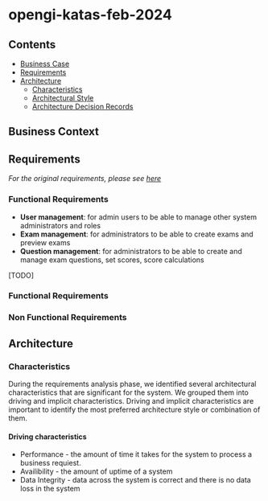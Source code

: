 # opengi-katas-feb-2024
## Contents
* [Business Case](#business-case)
* [Requirements](#requirements)
* [Architecture](#architecture)
   * [Characteristics](#characteristics)
   * [Architectural Style](#architectural-style)
   * [Architecture Decision Records](#architecture-decision-records)


## Business Context
## Requirements

_For the original requirements, please see [here](./original_requirements/original_requirements.md)_

### Functional Requirements

- **User management**: for admin users to be able to manage other system administrators and roles
- **Exam management**: for administrators to be able to create exams and preview exams
- **Question management**: for administrators to be able to create and manage exam questions, set scores, score calculations

[TODO]

### Functional Requirements
### Non Functional Requirements

## Architecture
### Characteristics
During the requirements analysis phase, we identified several architectural characteristics that  are  significant for the system. We grouped them into driving and implicit characteristics.
Driving and implicit characteristics are important to identify the most preferred architecture style or combination of them.
#### Driving characteristics
  * Performance - the amount of time it takes for the system to process a business requiest.
  * Availibility - the amount  of uptime of a system
  * Data Integrity - data across the system is correct and there is no data loss in the system
